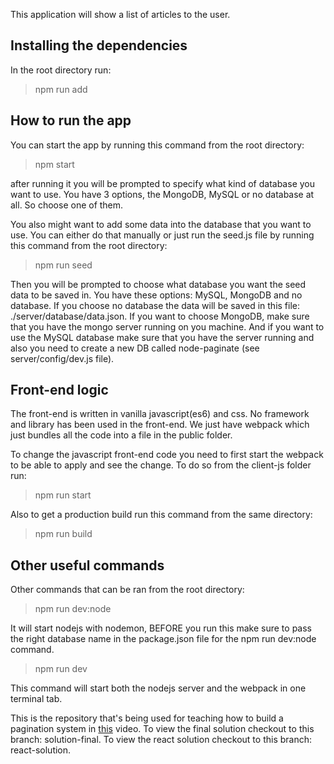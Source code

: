 This application will show a list of articles to the user.

## Installing the dependencies

In the root directory run:

> npm run add

## How to run the app

You can start the app by running this command from the root directory:

> npm start

after running it you will be prompted to specify what kind of database you want to use.
You have 3 options, the MongoDB, MySQL or no database at all. So choose one of them.

You also might want to add some data into the database that you want to use. You can either do that
manually or just run the seed.js file by running this command from the root directory:

> npm run seed

Then you will be prompted to choose what database you want the seed data to be saved in.
You have these options: MySQL, MongoDB and no database. If you choose
no database the data will be saved in this file: ./server/database/data.json.
If you want to choose MongoDB, make sure that you have the mongo server running on you machine.
And if you want to use the MySQL database make sure that you have the server running and also
you need to create a new DB called node-paginate (see server/config/dev.js file).

## Front-end logic

The front-end is written in vanilla javascript(es6) and css. No framework and library has been used
in the front-end. We just have webpack which just bundles all the code into a file in the public folder.

To change the javascript front-end code you need to first start the webpack to be able to apply and see the change.
To do so from the client-js folder run:

> npm run start

Also to get a production build run this command from the same directory:

> npm run build

## Other useful commands

Other commands that can be ran from the root directory:

> npm run dev:node

It will start nodejs with nodemon, BEFORE you run this make sure to pass the right
database name in the package.json file for the npm run dev:node command.

> npm run dev

This command will start both the nodejs server and the webpack in one terminal tab.

This is the repository that's being used for teaching how to build a pagination system in [this](https://youtu.be/vP9fOEAlo74) video.
To view the final solution checkout to this branch: solution-final.
To view the react solution checkout to this branch: react-solution.
